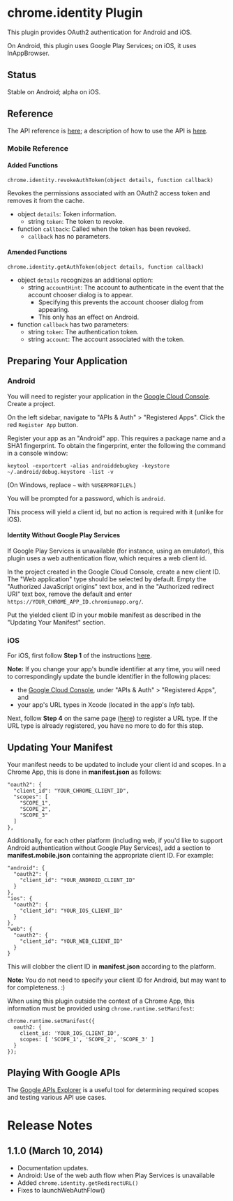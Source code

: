 # chrome.identity Plugin

This plugin provides OAuth2 authentication for Android and iOS.

On Android, this plugin uses Google Play Services; on iOS, it uses InAppBrowser.

## Status

Stable on Android; alpha on iOS.

## Reference

The API reference is [here](http://developer.chrome.com/apps/identity.html); a description of how to use the API is [here](http://developer.chrome.com/apps/app_identity.html).

### Mobile Reference

#### Added Functions

    chrome.identity.revokeAuthToken(object details, function callback)

Revokes the permissions associated with an OAuth2 access token and removes it from the cache.

* object `details`: Token information.
    * string `token`: The token to revoke.
* function `callback`: Called when the token has been revoked.
    * `callback` has no parameters.

#### Amended Functions

    chrome.identity.getAuthToken(object details, function callback)
    
* object `details` recognizes an additional option:
    * string `accountHint`: The account to authenticate in the event that the account chooser dialog is to appear.
        * Specifying this prevents the account chooser dialog from appearing.
        * This only has an effect on Android.
* function `callback` has two parameters:
    * string `token`: The authentication token.
    * string `account`: The account associated with the token.

## Preparing Your Application

### Android

You will need to register your application in the [Google Cloud Console](https://cloud.google.com/console).  Create a project.

On the left sidebar, navigate to "APIs & Auth" > "Registered Apps".  Click the red `Register App` button.

Register your app as an "Android" app.  This requires a package name and a SHA1 fingerprint.  To obtain the fingerprint, enter the following the command in a console window:

    keytool -exportcert -alias androiddebugkey -keystore ~/.android/debug.keystore -list -v

(On Windows, replace `~` with `%USERPROFILE%`.)

You will be prompted for a password, which is `android`.

This process will yield a client id, but no action is required with it (unlike for iOS).

#### Identity Without Google Play Services

If Google Play Services is unavailable (for instance, using an emulator), this plugin uses a web authentication flow, which requires a web client id.

In the project created in the Google Cloud Console, create a new client ID.  The "Web application" type should be selected by default.  Empty the "Authorized JavaScript origins" text box, and in the "Authorized redirect URI" text box, remove the default and enter `https://YOUR_CHROME_APP_ID.chromiumapp.org/`.

Put the yielded client ID in your mobile manifest as described in the "Updating Your Manifest" section.

### iOS

For iOS, first follow **Step 1** of the instructions [here](https://developers.google.com/+/mobile/ios/getting-started#step_1_creating_the_apis_console_project).

**Note:** If you change your app's bundle identifier at any time, you will need to correspondingly update the bundle identifier in the following places:

* the [Google Cloud Console](https://cloud.google.com/console), under "APIs & Auth" > "Registered Apps", and
* your app's URL types in Xcode (located in the app's *Info* tab).

Next, follow **Step 4** on the same page ([here](https://developers.google.com/+/mobile/ios/getting-started#step_4_add_a_url_type)) to register a URL type.  If the URL type is already registered, you have no more to do for this step.

## Updating Your Manifest

Your manifest needs to be updated to include your client id and scopes. In a Chrome App, this is done in **manifest.json** as follows:

    "oauth2": {
      "client_id": "YOUR_CHROME_CLIENT_ID",
      "scopes": [
        "SCOPE_1",
        "SCOPE_2",
        "SCOPE_3"
      ]
    },

Additionally, for each other platform (including web, if you'd like to support Android authentication without Google Play Services), add a section to **manifest.mobile.json** containing the appropriate client ID.  For example:

    "android": {
      "oauth2": {
        "client_id": "YOUR_ANDROID_CLIENT_ID"
      }
    },
    "ios": {
      "oauth2": {
        "client_id": "YOUR_IOS_CLIENT_ID"
      }
    },
    "web": {
      "oauth2": {
        "client_id": "YOUR_WEB_CLIENT_ID"
      }
    }

This will clobber the client ID in **manifest.json** according to the platform.

**Note:** You do not need to specify your client ID for Android, but may want to for completeness. :)

When using this plugin outside the context of a Chrome App, this information must be provided using `chrome.runtime.setManifest`:

    chrome.runtime.setManifest({
      oauth2: {
        client_id: 'YOUR_IOS_CLIENT_ID',
        scopes: [ 'SCOPE_1', 'SCOPE_2', 'SCOPE_3' ]
      }
    });

## Playing With Google APIs

The [Google APIs Explorer](https://developers.google.com/apis-explorer/) is a useful tool for determining required scopes and testing various API use cases.

# Release Notes
## 1.1.0 (March 10, 2014)
- Documentation updates.
- Android: Use of the web auth flow when Play Services is unavailable
- Added `chrome.identity.getRedirectURL()`
- Fixes to launchWebAuthFlow()

